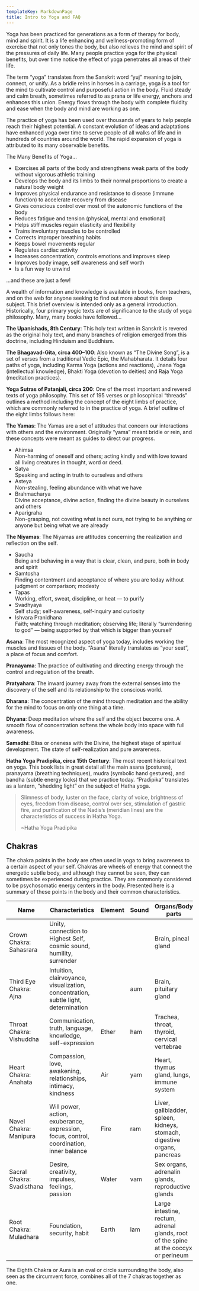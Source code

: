 ```yaml
---
templateKey: MarkdownPage
title: Intro to Yoga and FAQ
---
```

Yoga has been practiced for generations as a form of therapy for body, mind and spirit. It is a life enhancing and wellness-promoting form of exercise that not only tones the body, but also relieves the mind and spirit of the pressures of daily life. Many people practice yoga for the physical benefits, but over time notice the effect of yoga penetrates all areas of their life.


The term “yoga” translates from the Sanskrit word “yuj” meaning to join, connect, or unify. As a bridle reins in horses in a carriage, yoga is a tool for the mind to cultivate control and purposeful action in the body.  Fluid steady and calm breath, sometimes referred to as prana or life energy, anchors and enhances this union.  Energy flows through the body with complete fluidity and ease when the body and mind are working as one.

The practice of yoga has been used over thousands of years to help people reach their highest potential. A constant evolution of ideas and adaptations have enhanced yoga over time to serve people of all walks of life and in hundreds of countries around the world. The rapid expansion of yoga is attributed to its many observable benefits.

The Many Benefits of Yoga...

- Exercises all parts of the body and strengthens weak parts of the body without vigorous athletic training
- Develops the body and its limbs to their normal proportions to create a natural body weight
- Improves physical endurance and resistance to disease (immune function) to accelerate recovery from disease
- Gives conscious control over most of the autonomic functions of the body
- Reduces fatigue and tension (physical, mental and emotional)
- Helps stiff muscles regain elasticity and flexibility
- Trains involuntary muscles to be controlled
- Corrects improper breathing habits
- Keeps bowel movements regular
- Regulates cardiac activity
- Increases concentration, controls emotions and improves sleep
- Improves body image, self awareness and self worth
- Is a fun way to unwind

...and these are just a few!

A wealth of information and knowledge is available in books, from teachers, and on the web for anyone seeking to find out more about this deep subject. This brief overview is intended only as a general introduction.  Historically, four primary yogic texts are of significance to the study of yoga philosophy. Many, many books have followed...

__The Upanishads, 8th Century__: This holy text written in Sanskrit is revered as the original holy text, and many branches of religion emerged from this doctrine, including Hinduism and Buddhism.

__The Bhagavad-Gita, circa 400–100__: Also known as “The Divine Song”, is a set of verses from a traditional Vedic Epic, the Mahabharata. It details four paths of yoga, including Karma Yoga (actions and reactions), Jnana Yoga (intellectual knowledge), Bhakti Yoga (devotion to deities) and Raja Yoga (meditation practices).

__Yoga Sutras of Patanjali, circa 200__: One of the most important and revered texts of yoga philosophy. This set of 195 verses or philosophical “threads” outlines a method including the concept of the eight limbs of practice, which are commonly referred to in the practice of yoga.  A brief outline of the eight limbs follows here:

__The Yamas__: The Yamas are a set of attitudes that concern our interactions with others and the environment. Originally “yama” meant bridle or rein, and these concepts were meant as guides to direct our progress.

- Ahimsa  
  Non-harming of oneself and others; acting kindly and with love toward all living creatures in thought, word or deed.
- Satya  
  Speaking and acting in truth to ourselves and others
- Asteya  
  Non-stealing, feeling abundance with what we have
- Brahmacharya  
  Divine acceptance, divine action, finding the divine beauty in ourselves and others
- Aparigraha  
  Non-grasping, not coveting what is not ours, not trying to be anything or anyone but being what we are already

__The Niyamas__: The Niyamas are attitudes concerning the realization and reflection on the self.

- Saucha  
  Being and behaving in a way that is clear, clean, and pure, both in body and spirit
- Samtosha  
  Finding contentment and acceptance of where you are today without judgment or comparison; modesty
- Tapas  
  Working, effort, sweat, discipline, or heat — to purify
- Svadhyaya  
  Self study; self-awareness, self-inquiry and curiosity
- Ishvara Pranidhana  
  Faith; watching through meditation; observing life; literally “surrendering to god” — being supported by that which is bigger than yourself

__Asana__: The most recognized aspect of yoga today, includes working the muscles and tissues of the body. “Asana” literally translates as “your seat”, a place of focus and comfort.

__Pranayama__: The practice of cultivating and directing energy through the control and regulation of the breath.

__Pratyahara__: The inward journey away from the external senses into the discovery of the self and its relationship to the conscious world.

__Dharana__: The concentration of the mind through meditation and the ability for the mind to focus on only one thing at a time.

__Dhyana__: Deep meditation where the self and the object become one. A smooth flow of concentration softens the whole body into space with full awareness.

__Samadhi__: Bliss or oneness with the Divine, the highest stage of spiritual development. The state of self-realization and pure awareness.

__Hatha Yoga Pradipika, circa 15th Century__:  The most recent historical text on yoga. This book lists in great detail all the main asana (postures), pranayama (breathing techniques), mudra (symbolic hand gestures), and bandha (subtle energy locks) that we practice today. “Pradipika” translates as a lantern, “shedding light” on the subject of Hatha yoga. 

> Slimness of body, luster on the face, clarity of voice, brightness of eyes, freedom from disease, control over sex, stimulation of gastric fire, and purification of the Nadis’s (meridian lines) are the characteristics of success in Hatha Yoga.
>
> ~Hatha Yoga Pradipika

## Chakras 

The chakra points in the body are often used in yoga to bring awareness to a certain aspect of your self. Chakras are wheels of energy that connect the energetic subtle body, and although they cannot be seen, they can sometimes be experienced during practice. They are commonly considered to be psychosomatic energy centers in the body. Presented here is a summary of these points in the body and their common characteristics.


| Name | Characteristics | Element | Sound | Organs/Body parts | Sense |
|---|---|---|---|---|---|
| Crown Chakra: Sahasrara | Unity, connection to Highest Self, cosmic sound, humility, surrender | | | Brain, pineal gland | |
| Third Eye Chakra: Ajna | Intuition, clairvoyance, visualization, concentration, subtle light, determination | | aum | Brain, pituitary gland | |
| Throat Chakra: Vishuddha | Communication, truth, language, knowledge, self-expression | Ether | ham | Trachea, throat, thyroid, cervical vertebrae | Sound |
| Heart Chakra: Anahata | Compassion, love, awakening, relationships, intimacy, kindness | Air | yam | Heart, thymus gland, lungs, immune system | Touch |
| Navel Chakra: Manipura | Will power, action, exuberance, expression, focus, control, coordination, inner balance | Fire | ram | Liver, gallbladder, spleen, kidneys, stomach, digestive organs, pancreas | Sight |
| Sacral Chakra: Svadisthana | Desire, creativity, impulses, feelings, passion | Water | vam | Sex organs, adrenalin glands, reproductive glands | Taste |
| Root Chakra: Muladhara | Foundation, security, habit | Earth | lam | Large intestine, rectum, adrenal glands, root of the spine at the coccyx or perineum | Smell |

The Eighth Chakra or Aura is an oval or circle surrounding the body, also seen as the circumvent force, combines all of the 7 chakras together as one.


